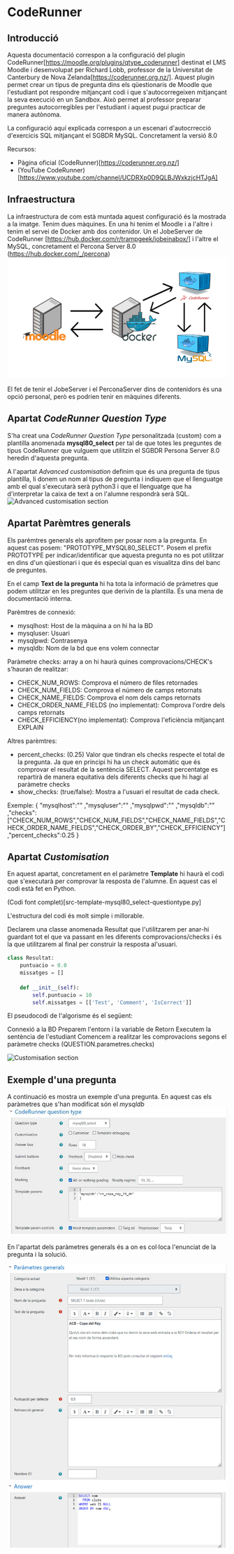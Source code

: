 # CodeRunner

## Introducció
Aquesta documentació correspon a la configuració del plugin CodeRunner[https://moodle.org/plugins/qtype_coderunner] destinat el LMS Moodle i desenvolupat per Richard Lobb, professor de la Universitat de Canterbury de Nova Zelanda[https://coderunner.org.nz/].
Aquest plugin permet crear un tipus de pregunta dins els qüestionaris de Moodle que l'estudiant pot respondre mitjançant codi i que s'autocorregeixen mitjançant la seva execució en un Sandbox. Això permet al professor preparar preguntes autocorregibles per l'estudiant i aquest pugui practicar de manera autònoma.

La configuració aquí explicada correspon a un escenari d'autocrrecció d'exercicis SQL mitjançant el SGBDR MySQL. Concretament la versió 8.0

Recursos:
- Pàgina oficial (CodeRunner)[https://coderunner.org.nz/]
- (YouTube CodeRunner)[https://www.youtube.com/channel/UCDRXp0D9QLBJWxkzjcHTJgA]

## Infraestructura

La infraestructura de com està muntada aquest configuració és la mostrada a la imatge.
Tenim dues màquines. En una hi tenim el Moodle i a l'altre i tenim el servei de Docker amb dos contenidor. Un el JobeServer de CodeRunner [https://hub.docker.com/r/trampgeek/jobeinabox/] i l'altre el MySQL, concretament el Percona Server 8.0 (https://hub.docker.com/_/percona)
![Infrestructura/escenari](img/infrestructura.png)

El fet de tenir el JobeServer i el PerconaServer dins de contenidors és una opció personal, però es podrien tenir en màquines diferents.

## Apartat *CodeRunner Question Type*

S'ha creat una *CodeRunner Question Type* personalitzada (custom) com a plantilla anomenada **mysql80_select** per tal de que totes les preguntes de tipus CodeRunner que vulguem que utilitzin el SGBDR Persona Server 8.0 heredin d'aquesta pregunta.

A l'apartat *Advanced customisation* definim que és una pregunta de tipus plantilla, li donem un nom al tipus de pregunta i indiquem que el llenguatge amb el qual s'executarà serà python3 i que el llenguatge que ha d'interpretar la caixa de text a on l'alumne respondrà serà SQL.
![Advanced customisation section](img/mysql-80-prototype-config-advanced-customisation.png)

## Apartat Parèmtres generals
Els parèmtres generals els aprofitem per posar nom a la pregunta. En aquest cas posem: "PROTOTYPE_MYSQL80_SELECT". Posem el prefix PROTOTYPE per indicar/identificar que aquesta pregunta no es pot utilitzar en dins d'un qüestionari i que és especial quan es visualitza dins del banc de preguntes.

En el camp **Text de la pregunta** hi ha tota la informació de pràmetres que podem utilitzar en les preguntes que derivin de la plantilla. És una mena de documentació interna.

Parèmtres de connexió:
- mysqlhost: Host de la màquina a on hi ha la BD
- mysqluser: Usuari
- mysqlpwd: Contrasenya
- mysqldb: Nom de la bd que ens volem connectar 

Paràmetre checks: array a on hi haurà quines comprovacions/CHECK's s'hauran de realitzar:
- CHECK_NUM_ROWS: Comprova el número de files retornades
- CHECK_NUM_FIELDS: Comprova el número de camps retornats
- CHECK_NAME_FIELDS: Comprova el nom dels camps retornats
- CHECK_ORDER_NAME_FIELDS (no implementat): Comprova l'ordre dels camps retornats
- CHECK_EFFICIENCY(no implementat): Comprova l'eficiència mitjançant EXPLAIN

Altres parèmtres:
- percent_checks: (0.25) Valor que tindran els checks respecte el total de la pregunta. Ja que en principi hi ha un check automàtic que és comprovar el resultat de la sentència SELECT. Aquest percentatge es repartirà de manera equitativa dels diferents checks que hi hagi al paràmetre checks
- show_checks:  (true/false): Mostra a l'usuari el resultat de cada check.


Exemple:
{
"mysqlhost":"<IP>"
,"mysqluser":"<USUARI>"
,"mysqlpwd":"<PARAULA DE PAS>"
,"mysqldb":"<BASE DE DADES>"
,"checks":["CHECK_NUM_ROWS","CHECK_NUM_FIELDS","CHECK_NAME_FIELDS","CHECK_ORDER_NAME_FIELDS","CHECK_ORDER_BY","CHECK_EFFICIENCY"]
,"percent_checks":0.25
}

## Apartat *Customisation*

En aquest apartat, concretament en el paràmetre **Template** hi haurà el codi que s'executarà per comprovar la resposta de l'alumne. En aquest cas el codi està fet en Python.

(Codi font complet)[src-template-mysql80_select-questiontype.py]

L'estructura del codi és molt simple i millorable.

Declarem una classe anomenada Resultat que l'utilitzarem per anar-hi guardant tot el que va passant en les diferents comprovacions/checks i és la que utilitzarem al final per construir la resposta al'usuari.

``` Python
class Resultat:
    puntuacio = 0.0
    missatges = []

    def __init__(self):
        self.puntuacio = 10
        self.missatges = [['Test', 'Comment', 'IsCorrect']]
```

El pseudocodi de l'algorisme és el següent:

Connexió a la BD
Preparem l'entorn i la variable de Retorn
Executem la sentència de l'estudiant
Comencem a realitzar les comprovacions segons el paràmetre checks (QUESTION.parametres.checks)


![Customisation section](img/mysql-80-prototype-config-customisation.png)


## Exemple d'una pregunta

A continuació es mostra un exemple d'una pregunta.
En aquest cas els paràmetres que s'han modificat són el *mysqldb*
![Code Runner Question Type Section](img/mysql-80-example-question-coderunner-question-type-section.jpg)

En l'apartat dels paràmetres generals és a on es col·loca l'enunciat de la pregunta i la solució.

![Paràmetres GeneralsSection](img/mysql-80-example-question-parametres-generals-section.jpg)



















